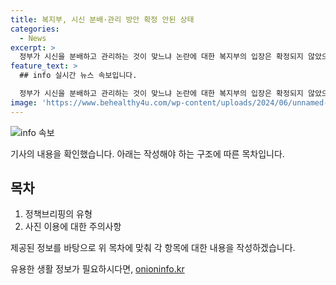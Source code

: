 ```yaml
---
title: 복지부, 시신 분배·관리 방안 확정 안된 상태
categories:
  - News
excerpt: >
  정부가 시신을 분배하고 관리하는 것이 맞느냐 논란에 대한 복지부의 입장은 확정되지 않았으며, 자세한 내용은 공공누리 제1유형에 따라 자유롭게 이용 가능한 정책브리핑을 참고해주시기 바랍니다. 사진은 제3자에게 저작권이 있으므로 사용할 수 없음을 유의하시고, 출처를 반드시 표기해주셔야 합니다. (문의: 보건복지부 공공보건정책관 생명윤리정책과 0442022612) [자료출처=정책브리핑 www.korea.kr]
feature_text: >
  ## info 실시간 뉴스 속보입니다.

  정부가 시신을 분배하고 관리하는 것이 맞느냐 논란에 대한 복지부의 입장은 확정되지 않았으며, 자세한 내용은 공공누리 제1유형에 따라 자유롭게 이용 가능한 정책브리핑을 참고해주시기 바랍니다. 사진은 제3자에게 저작권이 있으므로 사용할 수 없음을 유의하시고, 출처를 반드시 표기해주셔야 합니다. (문의: 보건복지부 공공보건정책관 생명윤리정책과 0442022612) [자료출처=정책브리핑 www.korea.kr]
image: 'https://www.behealthy4u.com/wp-content/uploads/2024/06/unnamed-file.png'
---
```


<p><img src="https://www.behealthy4u.com/wp-content/uploads/2024/06/unnamed-file.png" alt="info 속보" /></p>

<p>기사의 내용을 확인했습니다. 아래는 작성해야 하는 구조에 따른 목차입니다.</p>

<h2>목차</h2>

<ol>
  <li>정책브리핑의 유형</li>
  <li>사진 이용에 대한 주의사항</li>
</ol>

<p>제공된 정보를 바탕으로 위 목차에 맞춰 각 항목에 대한 내용을 작성하겠습니다.</p>
유용한 생활 정보가 필요하시다면, <a href="https://onioninfo.kr" rel="dofollow">onioninfo.kr</a>


